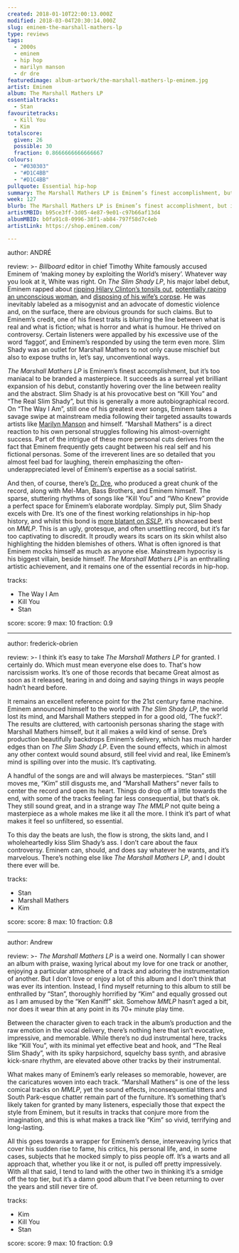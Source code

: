 ```yaml
---
created: 2018-01-10T22:00:13.000Z
modified: 2018-03-04T20:30:14.000Z
slug: eminem-the-marshall-mathers-lp
type: reviews
tags:
  - 2000s
  - eminem
  - hip hop
  - marilyn manson
  - dr dre
featuredimage: album-artwork/the-marshall-mathers-lp-eminem.jpg
artist: Eminem
album: The Marshall Mathers LP
essentialtracks:
  - Stan
favouritetracks:
  - Kill You
  - Kim
totalscore:
  given: 26
  possible: 30
  fraction: 0.8666666666666667
colours:
  - "#030303"
  - "#D1C4BB"
  - "#D1C4BB"
pullquote: Essential hip-hop
summary: The Marshall Mathers LP is Eminem’s finest accomplishment, but it’s too maniacal to be branded a masterpiece. It succeeds as a surreal yet brilliant expansion of his debut, constantly hovering over the line between reality and the abstract.
week: 127
blurb: The Marshall Mathers LP is Eminem’s finest accomplishment, but it’s too maniacal to be a masterpiece. It succeeds mostly as a surreal expansion of his debut.
artistMBID: b95ce3ff-3d05-4e87-9e01-c97b66af13d4
albumMBID: b0fa91c8-0996-38f1-ab84-797f58d7c4eb
artistLink: https://shop.eminem.com/

---
```


author: ANDRÉ

review: >-
  *Billboard* editor in chief Timothy White famously accused Eminem of ‘making money by exploiting the World’s misery’. Whatever way you look at it, White was right. On *The Slim Shady LP*, his major label debut, Eminem rapped about [ripping Hilary Clinton’s tonsils out](https://www.youtube.com/watch?v=ubEublECnMU), [potentially raping an unconscious woman](https://www.youtube.com/watch?v=Xbw_BxDwdjk), and [disposing of his wife’s corpse](https://www.youtube.com/watch?v=wFM5UKYorFg). He was inevitably labeled as a misogynist and an advocate of domestic violence and, on the surface, there are obvious grounds for such claims. But to Eminem’s credit, one of his finest traits is blurring the line between what is real and what is fiction; what is horror and what is humour. He thrived on controversy. Certain listeners were appalled by his excessive use of the word ‘faggot’, and Eminem’s responded by using the term even more. Slim Shady was an outlet for Marshall Mathers to not only cause mischief but also to expose truths in, let’s say, unconventional ways.

  *The Marshall Mathers LP* is Eminem’s finest accomplishment, but it’s too maniacal to be branded a masterpiece. It succeeds as a surreal yet brilliant expansion of his debut, constantly hovering over the line between reality and the abstract. Slim Shady is at his provocative best on “Kill You” and “The Real Slim Shady”, but this is generally a more autobiographical record. On “The Way I Am”, still one of his greatest ever songs, Eminem takes a savage swipe at mainstream media following their targeted assaults towards artists like [Marilyn Manson](/reviews/marilyn-manson-heaven-upside-down/) and himself. “Marshall Mathers” is a direct reaction to his own personal struggles following his almost-overnight success. Part of the intrigue of these more personal cuts derives from the fact that Eminem frequently gets caught between his real self and his fictional personas. Some of the irreverent lines are so detailed that you almost feel bad for laughing, therein emphasizing the often-underappreciated level of Eminem’s expertise as a social satirist.

  And then, of course, there’s [Dr. Dre](/reviews/dr-dre-compton/), who produced a great chunk of the record, along with Mel-Man, Bass Brothers, and Eminem himself. The sparse, stuttering rhythms of songs like “Kill You” and “Who Knew” provide a perfect space for Eminem’s elaborate wordplay. Simply put, Slim Shady excels with Dre. It’s one of the finest working relationships in hip-hop history, and whilst this bond is [more blatant on *SSLP*](https://www.youtube.com/watch?v=Xbw_BxDwdjk), it’s showcased best on *MMLP*. This is an ugly, grotesque, and often unsettling record, but it’s far too captivating to discredit. It proudly wears its scars on its skin whilst also highlighting the hidden blemishes of others. What is often ignored is that Eminem mocks himself as much as anyone else. Mainstream hypocrisy is his biggest villain, beside himself. *The Marshall Mathers LP* is an enthralling artistic achievement, and it remains one of the essential records in hip-hop.

tracks:
  - The Way I Am
  - ­­Kill You
  - ­­Stan

score:
  score: 9
  max: 10
  fraction: 0.9

---
author: frederick-obrien

review: >-
  I think it’s easy to take *The Marshall Mathers LP* for granted. I certainly do. Which must mean everyone else does to. That's how narcissism works. It’s one of those records that became Great almost as soon as it released, tearing in and doing and saying things in ways people hadn’t heard before. 
  
  It remains an excellent reference point for the 21st century fame machine. Eminem announced himself to the world with *The Slim Shady LP*, the world lost its mind, and Marshall Mathers stepped in for a good old, ‘The fuck?’. The results are cluttered, with cartoonish personas sharing the stage with Marshall Mathers himself, but it all makes a wild kind of sense. Dre’s production beautifully backdrops Eminem’s delivery, which has much harder edges than on *The Slim Shady LP*. Even the sound effects, which in almost any other context would sound absurd, still feel vivid and real, like Eminem’s mind is spilling over into the music. It’s captivating.

  A handful of the songs are and will always be masterpieces. “Stan” still moves me, “Kim” still disgusts me, and “Marshall Mathers” never fails to center the record and open its heart. Things do drop off a little towards the end, with some of the tracks feeling far less consequential, but that’s ok. They still sound great, and in a strange way *The MMLP* not quite being a masterpiece as a whole makes me like it all the more. I think it’s part of what makes it feel so unfiltered, so essential. 
  
  To this day the beats are lush, the flow is strong, the skits land, and I wholeheartedly kiss Slim Shady’s ass. I don’t care about the faux controversy. Eminem can, should, and does say whatever he wants, and it’s marvelous. There’s nothing else like *The Marshall Mathers LP*, and I doubt there ever will be.

tracks:
  - Stan
  - ­­Marshall Mathers
  - ­­Kim

score:
  score: 8
  max: 10
  fraction: 0.8

---
author: Andrew

review: >-
  *The Marshall Mathers LP* is a weird one. Normally I can shower an album with praise, waxing lyrical about my love for one track or another, enjoying a particular atmosphere of a track and adoring the instrumentation of another. But I don’t love or enjoy a lot of this album and I don’t think that was ever its intention. Instead, I find myself returning to this album to still be enthralled by “Stan”, thoroughly horrified by “Kim” and equally grossed out as I am amused by the “Ken Kaniff” skit. Somehow *MMLP* hasn’t aged a bit, nor does it wear thin at any point in its 70+ minute play time.

  Between the character given to each track in the album’s production and the raw emotion in the vocal delivery, there’s nothing here that isn’t evocative, impressive, and memorable. While there’s no dud instrumental here, tracks like “Kill You”, with its minimal yet effective beat and hook, and “The Real Slim Shady”, with its spiky harpsichord, squelchy bass synth, and abrasive kick-snare rhythm, are elevated above other tracks by their instrumental. 
  
  What makes many of Eminem’s early releases so memorable, however, are the caricatures woven into each track. “Marshall Mathers” is one of the less comical tracks on *MMLP*, yet the sound effects, inconsequential titters and South Park-esque chatter remain part of the furniture. It’s something that’s likely taken for granted by many listeners, especially those that expect the style from Eminem, but it results in tracks that conjure more from the imagination, and this is what makes a track like “Kim” so vivid, terrifying and long-lasting.

  All this goes towards a wrapper for Eminem’s dense, interweaving lyrics that cover his sudden rise to fame, his critics, his personal life, and, in some cases, subjects that he mocked simply to piss people off. It’s a warts and all approach that, whether you like it or not, is pulled off pretty impressively. With all that said, I tend to land with the other two in thinking it’s a smidge off the top tier, but it’s a damn good album that I’ve been returning to over the years and still never tire of.

tracks:
  - Kim
  - ­­Kill You
  - ­­Stan

score:
  score: 9
  max: 10
  fraction: 0.9
